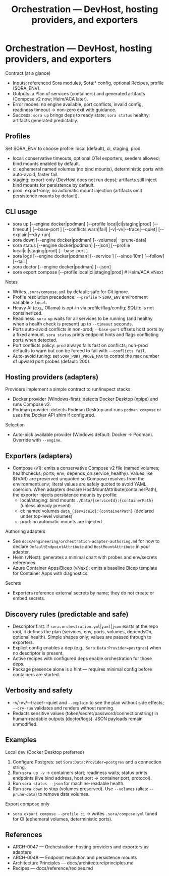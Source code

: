 ﻿---
title: Orchestration — DevHost, hosting providers, and exporters
description: How to use Sora's DevHost CLI to bring up local dependencies and export portable artifacts with Docker/Podman providers and Compose/Helm/ACA exporters.
---

# Orchestration — DevHost, hosting providers, and exporters

Contract (at a glance)
- Inputs: referenced Sora modules, Sora:* config, optional Recipes, profile (SORA_ENV).
- Outputs: a Plan of services (containers) and generated artifacts (Compose v2 now; Helm/ACA later).
- Error modes: no engine available, port conflicts, invalid config, readiness timeout → non-zero exit with guidance.
- Success: `sora up` brings deps to ready state; `sora status` healthy; artifacts generated predictably.

## Profiles

Set SORA_ENV to choose profile: local (default), ci, staging, prod.
- local: conservative timeouts, optional OTel exporters, seeders allowed; bind mounts enabled by default.
- ci: ephemeral named volumes (no bind mounts), deterministic ports with auto-avoid, faster fail.
- staging: export-only (DevHost does not run deps); artifacts still inject bind mounts for persistence by default.
- prod: export-only; no automatic mount injection (artifacts omit persistence mounts by default).

## CLI usage

- sora up [--engine docker|podman] [--profile local|ci|staging|prod] [--timeout <seconds>] [--base-port <n>] [--conflicts warn|fail] [-v|-vv|--trace|--quiet] [--explain|--dry-run]
- sora down [--engine docker|podman] [--volumes|--prune-data]
- sora status [--engine docker|podman] [--json] [--profile local|ci|staging|prod] [--base-port <n>]
- sora logs [--engine docker|podman] [--service <name>] [--since 10m] [--follow] [--tail <n>]
- sora doctor [--engine docker|podman] [--json]
- sora export compose [--profile local|ci|staging|prod]  # Helm/ACA vNext

Notes
- Writes `.sora/compose.yml` by default; safe for Git ignore.
- Profile resolution precedence: `--profile` > `SORA_ENV` environment variable > `local`.
- Heavy AI (e.g., Ollama) is opt-in via profile/flag/config; SQLite is not containerized.
- Readiness: `sora up` waits for all services to be running (and healthy when a health check is present) up to `--timeout` seconds.
- Ports auto-avoid conflicts in non-prod; `--base-port` offsets host ports by a fixed amount. `sora status` prints endpoint hints and flags conflicting ports when detected.
 - Port conflicts policy: `prod` always fails fast on conflicts; non-prod defaults to warn but can be forced to fail with `--conflicts fail`.
 - Auto-avoid tuning: set `SORA_PORT_PROBE_MAX` to control the max number of upward port probes (default: 200).

## Hosting providers (adapters)

Providers implement a simple contract to run/inspect stacks.
- Docker provider (Windows-first): detects Docker Desktop (npipe) and runs Compose v2.
- Podman provider: detects Podman Desktop and runs `podman compose` or uses the Docker API shim if configured.

Selection
- Auto-pick available provider (Windows default: Docker → Podman). Override with `--engine`.

## Exporters (adapters)

- Compose (v1): emits a conservative Compose v2 file (named volumes; healthchecks; ports; env; depends_on:service_healthy). Values like ${VAR} are preserved unquoted so Compose resolves from the environment/.env; literal values are safely quoted to avoid YAML coercion. When adapters declare HostMountAttribute(containerPath), the exporter injects persistence mounts by profile:
	- local/staging: bind mounts `./Data/{serviceId}:{containerPath}` (unless already present)
	- ci: named volumes `data_{serviceId}:{containerPath}` (declared under top-level volumes)
	- prod: no automatic mounts are injected

Authoring adapters
- See `docs/engineering/orchestration-adapter-authoring.md` for how to declare `DefaultEndpointAttribute` and `HostMountAttribute` in your adapter.
- Helm (vNext): generates a minimal chart with probes and env/secrets references.
- Azure Container Apps/Bicep (vNext): emits a baseline Bicep template for Container Apps with diagnostics.

Secrets
- Exporters reference external secrets by name; they do not create or embed secrets.

## Discovery rules (predictable and safe)

- Descriptor first: if `sora.orchestration.yml`|`yaml`|`json` exists at the repo root, it defines the plan (services, env, ports, volumes, dependsOn, optional health). Simple shapes only; values are passed through to exporters.
- Explicit config enables a dep (e.g., `Sora:Data:Provider=postgres`) when no descriptor is present.
- Active recipes with configured deps enable orchestration for those deps.
- Package presence alone is a hint — requires minimal config before containers are started.

## Verbosity and safety

- -v/-vv/--trace/--quiet and `--explain` to see the plan without side effects; `--dry-run` validates and renders without running.
- Redacts sensitive values (token/secret/password/connectionstring) in human-readable outputs (doctor/logs). JSON payloads remain unmodified.

## Examples

Local dev (Docker Desktop preferred)
1) Configure Postgres: set `Sora:Data:Provider=postgres` and a connection string.
2) Run `sora up -v` → containers start; readiness waits; status prints endpoints (live bind address, host port → container port, protocol).
3) Run `sora status --json` for machine-readable health.
4) Run `sora down` to stop (volumes preserved). Use `--volumes` (alias: `--prune-data`) to remove data volumes.

Export compose only
- `sora export compose --profile ci` → writes `.sora/compose.yml` tuned for CI (ephemeral volumes, deterministic ports).

## References

- ARCH-0047 — Orchestration: hosting providers and exporters as adapters
- ARCH-0048 — Endpoint resolution and persistence mounts
- Architecture Principles — docs/architecture/principles.md
- Recipes — docs/reference/recipes.md
